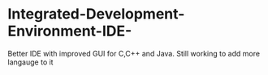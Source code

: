 # Integrated-Development-Environment-IDE-
Better IDE with improved GUI for C,C++ and Java.
Still working to add more langauge to it
